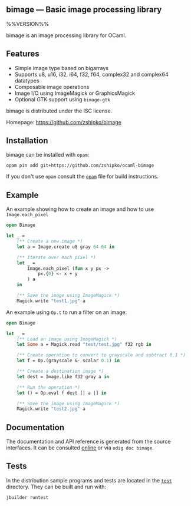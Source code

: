 bimage — Basic image processing library
-------------------------------------------------------------------------------
%%VERSION%%

bimage is an image processing library for OCaml.

## Features

- Simple image type based on bigarrays
- Supports u8, u16, i32, i64, f32, f64, complex32 and complex64 datatypes
- Composable image operations
- Image I/O using ImageMagick or GraphicsMagick
- Optional GTK support using `bimage-gtk`

bimage is distributed under the ISC license.

Homepage: https://github.com/zshipko/bimage

## Installation

bimage can be installed with `opam`:

    opam pin add git+https://github.com/zshipko/ocaml-bimage

If you don't use `opam` consult the [`opam`](opam) file for build
instructions.

## Example

An example showing how to create an image and how to use `Image.each_pixel`

```ocaml
open Bimage

let _ =
    (** Create a new image *)
    let a = Image.create u8 gray 64 64 in

    (** Iterate over each pixel *)
    let _ =
        Image.each_pixel (fun x y px ->
            px.{0} <- x + y
        ) a
    in

    (** Save the image using ImageMagick *)
    Magick.write "test1.jpg" a
```

An example using `Op.t` to run a filter on an image:

```ocaml
open Bimage

let _ =
    (** Load an image using ImageMagick *)
    let Some a = Magick.read "test/test.jpg" f32 rgb in

    (** Create operation to convert to grayscale and subtract 0.1 *)
    let f = Op.(grayscale &- scalar 0.1) in

    (** Create a destination image *)
    let dest = Image.like f32 gray a in

    (** Run the operation *)
    let () = Op.eval f dest [| a |] in

    (** Save the image using ImageMagick *)
    Magick.write "test2.jpg" a
```

## Documentation

The documentation and API reference is generated from the source
interfaces. It can be consulted [online][doc] or via `odig doc
bimage`.

[doc]: https://github.com/zshipko/bimage/doc

## Tests

In the distribution sample programs and tests are located in the
[`test`](test) directory. They can be built and run
with:

    jbuilder runtest
